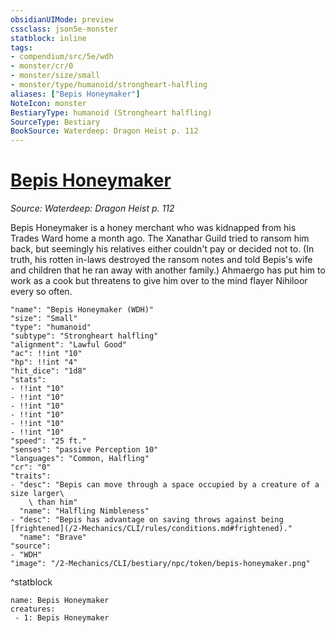```yaml
---
obsidianUIMode: preview
cssclass: json5e-monster
statblock: inline
tags:
- compendium/src/5e/wdh
- monster/cr/0
- monster/size/small
- monster/type/humanoid/strongheart-halfling
aliases: ["Bepis Honeymaker"]
NoteIcon: monster
BestiaryType: humanoid (Strongheart halfling)
SourceType: Bestiary
BookSource: Waterdeep: Dragon Heist p. 112
---
```

# [Bepis Honeymaker](2-Mechanics/CLI/bestiary/npc/bepis-honeymaker-wdh.md)
*Source: Waterdeep: Dragon Heist p. 112*  

Bepis Honeymaker is a honey merchant who was kidnapped from his Trades Ward home a month ago. The Xanathar Guild tried to ransom him back, but seemingly his relatives either couldn't pay or decided not to. (In truth, his rotten in-laws destroyed the ransom notes and told Bepis's wife and children that he ran away with another family.) Ahmaergo has put him to work as a cook but threatens to give him over to the mind flayer Nihiloor every so often.

```statblock
"name": "Bepis Honeymaker (WDH)"
"size": "Small"
"type": "humanoid"
"subtype": "Strongheart halfling"
"alignment": "Lawful Good"
"ac": !!int "10"
"hp": !!int "4"
"hit_dice": "1d8"
"stats":
- !!int "10"
- !!int "10"
- !!int "10"
- !!int "10"
- !!int "10"
- !!int "10"
"speed": "25 ft."
"senses": "passive Perception 10"
"languages": "Common, Halfling"
"cr": "0"
"traits":
- "desc": "Bepis can move through a space occupied by a creature of a size larger\
    \ than him"
  "name": "Halfling Nimbleness"
- "desc": "Bepis has advantage on saving throws against being [frightened](/2-Mechanics/CLI/rules/conditions.md#frightened)."
  "name": "Brave"
"source":
- "WDH"
"image": "/2-Mechanics/CLI/bestiary/npc/token/bepis-honeymaker.png"
```
^statblock

```encounter-table
name: Bepis Honeymaker
creatures:
 - 1: Bepis Honeymaker
```